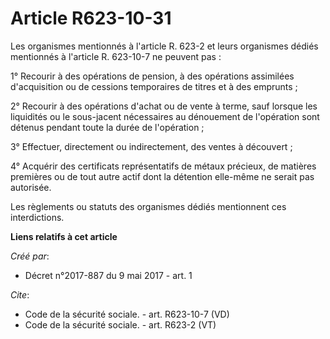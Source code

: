 # Article R623-10-31

Les organismes mentionnés à l'article R. 623-2 et leurs organismes dédiés mentionnés à l'article R. 623-10-7 ne peuvent
pas : 

1° Recourir à des opérations de pension, à des opérations assimilées d'acquisition ou de cessions temporaires de titres et à
des emprunts ; 

2° Recourir à des opérations d'achat ou de vente à terme, sauf lorsque les liquidités ou le sous-jacent nécessaires au
dénouement de l'opération sont détenus pendant toute la durée de l'opération ; 

3° Effectuer, directement ou indirectement, des ventes à découvert ; 

4° Acquérir des certificats représentatifs de métaux précieux, de matières premières ou de tout autre actif dont la détention
elle-même ne serait pas autorisée. 

Les règlements ou statuts des organismes dédiés mentionnent ces interdictions.

**Liens relatifs à cet article**

_Créé par_:

  - Décret n°2017-887 du 9 mai 2017 - art. 1

_Cite_:

  - Code de la sécurité sociale. - art. R623-10-7 (VD)
  - Code de la sécurité sociale. - art. R623-2 (VT)

